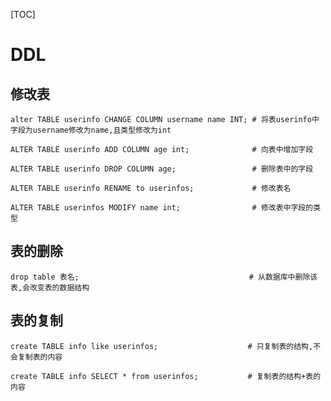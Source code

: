 [TOC]

# DDL

## 修改表

```mysql
alter TABLE userinfo CHANGE COLUMN username name INT; # 将表userinfo中字段为username修改为name,且类型修改为int
```

```mysql
ALTER TABLE userinfo ADD COLUMN age int;              # 向表中增加字段
```

```mysql
ALTER TABLE userinfo DROP COLUMN age;                 # 删除表中的字段
```

```mysql
ALTER TABLE userinfo RENAME to userinfos;             # 修改表名
```

```mysql
ALTER TABLE userinfos MODIFY name int;                # 修改表中字段的类型
```

## 表的删除

```mysql
drop table 表名;                                      # 从数据库中删除该表,会改变表的数据结构
```

## 表的复制

```mysql
create TABLE info like userinfos;                    # 只复制表的结构,不会复制表的内容
```

```mysql
create TABLE info SELECT * from userinfos;           # 复制表的结构+表的内容
```



